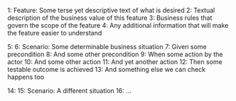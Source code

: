  1: Feature: Some terse yet descriptive text of what is desired
  2:   Textual description of the business value of this feature
  3:   Business rules that govern the scope of the feature
 4:   Any additional information that will make the feature easier to understand
 
 5: 
 6:   Scenario: Some determinable business situation
 7:     Given some precondition
 8:       And some other precondition
 9:     When some action by the actor
10:       And some other action
11:       And yet another action
12:     Then some testable outcome is achieved
13:       And something else we can check happens too


14: 
15:   Scenario: A different situation
16:       ...
